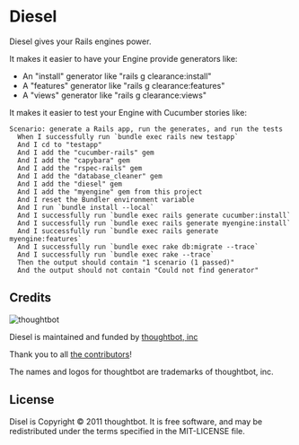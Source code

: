 Diesel
======

Diesel gives your Rails engines power.

It makes it easier to have your Engine provide generators like:

* An "install" generator like "rails g clearance:install"
* A "features" generator like "rails g clearance:features"
* A "views" generator like "rails g clearance:views"

It makes it easier to test your Engine with Cucumber stories like:

    Scenario: generate a Rails app, run the generates, and run the tests
      When I successfully run `bundle exec rails new testapp`
      And I cd to "testapp"
      And I add the "cucumber-rails" gem
      And I add the "capybara" gem
      And I add the "rspec-rails" gem
      And I add the "database_cleaner" gem
      And I add the "diesel" gem
      And I add the "myengine" gem from this project
      And I reset the Bundler environment variable
      And I run `bundle install --local`
      And I successfully run `bundle exec rails generate cucumber:install`
      And I successfully run `bundle exec rails generate myengine:install`
      And I successfully run `bundle exec rails generate myengine:features`
      And I successfully run `bundle exec rake db:migrate --trace`
      And I successfully run `bundle exec rake --trace`
      Then the output should contain "1 scenario (1 passed)"
      And the output should not contain "Could not find generator"

Credits
-------

![thoughtbot](http://thoughtbot.com/images/tm/logo.png)

Diesel is maintained and funded by [thoughtbot, inc](http://thoughtbot.com/community)

Thank you to all [the contributors](https://github.com/thoughtbot/diesel/contributors)!

The names and logos for thoughtbot are trademarks of thoughtbot, inc.

License
-------

Disel is Copyright © 2011 thoughtbot. It is free software, and may be redistributed under the terms specified in the MIT-LICENSE file.
